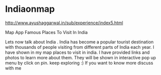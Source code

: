 # Indiaonmap

http://www.ayushaggarwal.in/sub/experience/index5.html

Map App
Famous Places To Visit In India

Lets now talk about India . 
India has become a popular tourist destination with thousands of people visiting from different parts of India each year. 
I have shown in my map places to visit in india. I have provided links and photos to learn more about them. They will be shown in interactive pop up menu by click on pin. keep exploring :) 
If you want to know more discuss with me 
